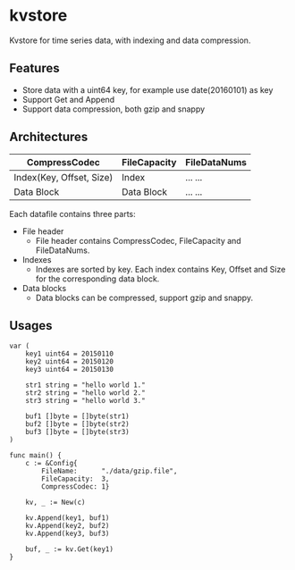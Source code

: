 kvstore
==============
Kvstore for time series data, with indexing and data compression.

Features
---------------
* Store data with a uint64 key, for example use date(20160101) as key
* Support Get and Append
* Support data compression, both gzip and snappy

Architectures
---------------
CompressCodec |	FileCapacity | FileDataNums
-----------------|------|---------
Index(Key, Offset, Size)   | Index	| ... ...
Data Block    | Data Block	| ... ...

Each datafile contains three parts:
* File header
	* File header contains CompressCodec, FileCapacity and FileDataNums.
* Indexes
	* Indexes are sorted by key. Each index contains Key, Offset and Size for the corresponding data block.
* Data blocks
	* Data blocks can be compressed, support gzip and snappy.

Usages
---------------
```
var (
	key1 uint64 = 20150110
	key2 uint64 = 20150120
	key3 uint64 = 20150130

	str1 string = "hello world 1."
	str2 string = "hello world 2."
	str3 string = "hello world 3."

	buf1 []byte = []byte(str1)
	buf2 []byte = []byte(str2)
	buf3 []byte = []byte(str3)
)

func main() {
	c := &Config{
		FileName:      "./data/gzip.file",
		FileCapacity:  3,
		CompressCodec: 1}

	kv, _ := New(c)

	kv.Append(key1, buf1)
	kv.Append(key2, buf2)
	kv.Append(key3, buf3)

	buf, _ := kv.Get(key1)
}

```
